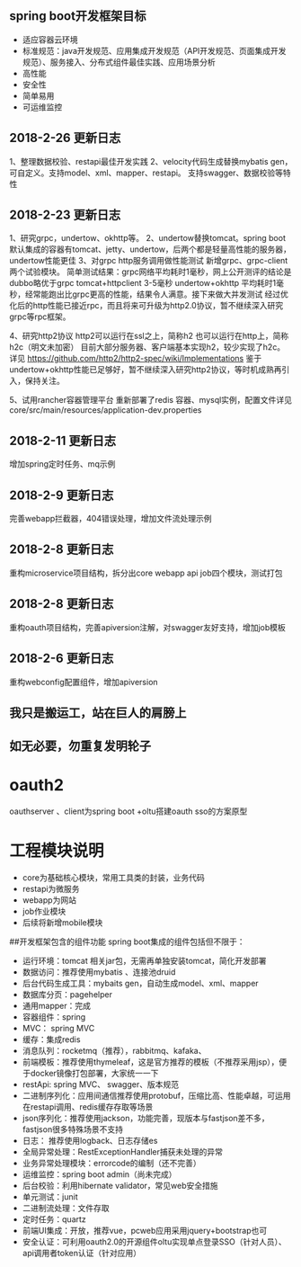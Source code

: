 

## spring boot开发框架目标
* 适应容器云环境
* 标准规范：java开发规范、应用集成开发规范（API开发规范、页面集成开发规范）、服务接入、分布式组件最佳实践、应用场景分析
* 高性能
* 安全性
* 简单易用
* 可运维监控

## 2018-2-26 更新日志
1、整理数据校验、restapi最佳开发实践
2、velocity代码生成替换mybatis gen，可自定义。支持model、xml、mapper、restapi。
支持swagger、数据校验等特性

## 2018-2-23 更新日志
1、研究grpc，undertow、okhttp等。
2、undertow替换tomcat。spring boot默认集成的容器有tomcat、jetty、undertow，后两个都是轻量高性能的服务器，undertow性能更佳
3、对grpc  http服务调用做性能测试
新增grpc、grpc-client两个试验模块。
简单测试结果：grpc网络平均耗时1毫秒，网上公开测评的结论是dubbo略优于grpc
     tomcat+httpclient 3-5毫秒
     undertow+okhttp 平均耗时1毫秒，经常能跑出比grpc更高的性能，结果令人满意。接下来做大并发测试
经过优化后的http性能已接近rpc，而且将来可升级为http2.0协议，暂不继续深入研究grpc等rpc框架。

4、研究http2协议
http2可以运行在ssl之上，简称h2
也可以运行在http上，简称h2c（明文未加密）
目前大部分服务器、客户端基本实现h2，较少实现了h2c。详见
https://github.com/http2/http2-spec/wiki/Implementations
鉴于undertow+okhttp性能已足够好，暂不继续深入研究http2协议，等时机成熟再引入，保持关注。

5、试用rancher容器管理平台
重新部署了redis 容器、mysql实例，配置文件详见
core/src/main/resources/application-dev.properties



## 2018-2-11 更新日志
增加spring定时任务、mq示例
## 2018-2-9 更新日志
完善webapp拦截器，404错误处理，增加文件流处理示例
## 2018-2-8 更新日志
重构microservice项目结构，拆分出core webapp api job四个模块，测试打包
## 2018-2-8 更新日志
重构oauth项目结构，完善apiversion注解，对swagger友好支持，增加job模板

## 2018-2-6 更新日志
重构webconfig配置组件，增加apiversion


## 我只是搬运工，站在巨人的肩膀上
## 如无必要，勿重复发明轮子

# oauth2
oauthserver 、client为spring boot +oltu搭建oauth sso的方案原型

# 工程模块说明
* core为基础核心模块，常用工具类的封装，业务代码
* restapi为微服务
* webapp为网站
* job作业模块
* 后续将新增mobile模块

##开发框架包含的组件功能
spring boot集成的组件包括但不限于：
* 运行环境：tomcat 相关jar包，无需再单独安装tomcat，简化开发部署
* 数据访问：推荐使用mybatis 、连接池druid
* 后台代码生成工具：mybaits gen，自动生成model、xml、mapper
* 数据库分页：pagehelper
* 通用mapper：完成
* 容器组件：spring 
* MVC： spring MVC
* 缓存：集成redis
* 消息队列：rocketmq（推荐），rabbitmq、kafaka、
* 前端模板：推荐使用thymeleaf，这是官方推荐的模板（不推荐采用jsp），便于docker镜像打包部署，大家统一一下
* restApi: spring MVC、 swagger、版本规范
* 二进制序列化：应用间通信推荐使用protobuf，压缩比高、性能卓越，可运用在restapi调用、redis缓存存取等场景
* json序列化：推荐使用jackson，功能完善，现版本与fastjson差不多，fastjson很多特殊场景不支持
* 日志： 推荐使用logback、日志存储es
* 全局异常处理：RestExceptionHandler捕获未处理的异常
* 业务异常处理模块：errorcode的编制（还不完善）
* 运维监控：spring boot admin（尚未完成）
* 后台校验：利用hibernate validator，常见web安全措施
* 单元测试：junit
* 二进制流处理：文件存取
* 定时任务：quartz
* 前端UI集成：开放，推荐vue，pcweb应用采用jquery+bootstrap也可
* 安全认证：可利用oauth2.0的开源组件oltu实现单点登录SSO（针对人员）、api调用者token认证（针对应用）


